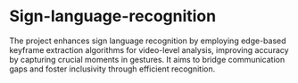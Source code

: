 # Sign-language-recognition
The project enhances sign language recognition by employing edge-based keyframe extraction algorithms for video-level analysis, improving accuracy by capturing crucial moments in gestures. It aims to bridge communication gaps and foster inclusivity through efficient recognition.
